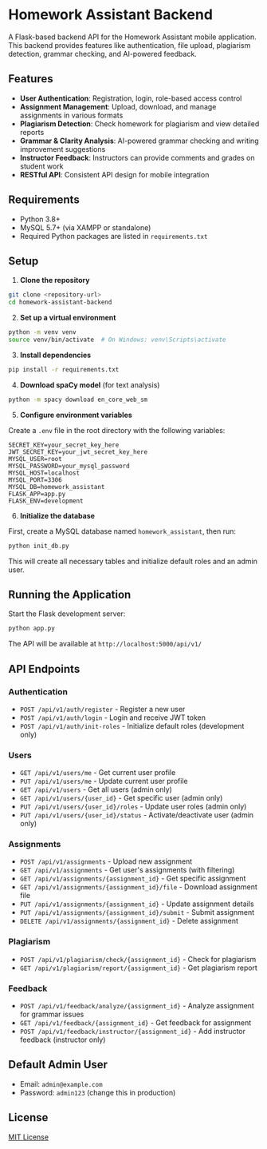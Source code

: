 # Homework Assistant Backend

A Flask-based backend API for the Homework Assistant mobile application. This backend provides features like authentication, file upload, plagiarism detection, grammar checking, and AI-powered feedback.

## Features

- **User Authentication**: Registration, login, role-based access control
- **Assignment Management**: Upload, download, and manage assignments in various formats
- **Plagiarism Detection**: Check homework for plagiarism and view detailed reports
- **Grammar & Clarity Analysis**: AI-powered grammar checking and writing improvement suggestions
- **Instructor Feedback**: Instructors can provide comments and grades on student work
- **RESTful API**: Consistent API design for mobile integration

## Requirements

- Python 3.8+
- MySQL 5.7+ (via XAMPP or standalone)
- Required Python packages are listed in `requirements.txt`

## Setup

1. **Clone the repository**

```bash
git clone <repository-url>
cd homework-assistant-backend
```

2. **Set up a virtual environment**

```bash
python -m venv venv
source venv/bin/activate  # On Windows: venv\Scripts\activate
```

3. **Install dependencies**

```bash
pip install -r requirements.txt
```

4. **Download spaCy model** (for text analysis)

```bash
python -m spacy download en_core_web_sm
```

5. **Configure environment variables**

Create a `.env` file in the root directory with the following variables:

```
SECRET_KEY=your_secret_key_here
JWT_SECRET_KEY=your_jwt_secret_key_here
MYSQL_USER=root
MYSQL_PASSWORD=your_mysql_password
MYSQL_HOST=localhost
MYSQL_PORT=3306
MYSQL_DB=homework_assistant
FLASK_APP=app.py
FLASK_ENV=development
```

6. **Initialize the database**

First, create a MySQL database named `homework_assistant`, then run:

```bash
python init_db.py
```

This will create all necessary tables and initialize default roles and an admin user.

## Running the Application

Start the Flask development server:

```bash
python app.py
```

The API will be available at `http://localhost:5000/api/v1/`

## API Endpoints

### Authentication

- `POST /api/v1/auth/register` - Register a new user
- `POST /api/v1/auth/login` - Login and receive JWT token
- `POST /api/v1/auth/init-roles` - Initialize default roles (development only)

### Users

- `GET /api/v1/users/me` - Get current user profile
- `PUT /api/v1/users/me` - Update current user profile
- `GET /api/v1/users` - Get all users (admin only)
- `GET /api/v1/users/{user_id}` - Get specific user (admin only)
- `PUT /api/v1/users/{user_id}/roles` - Update user roles (admin only)
- `PUT /api/v1/users/{user_id}/status` - Activate/deactivate user (admin only)

### Assignments

- `POST /api/v1/assignments` - Upload new assignment
- `GET /api/v1/assignments` - Get user's assignments (with filtering)
- `GET /api/v1/assignments/{assignment_id}` - Get specific assignment
- `GET /api/v1/assignments/{assignment_id}/file` - Download assignment file
- `PUT /api/v1/assignments/{assignment_id}` - Update assignment details
- `PUT /api/v1/assignments/{assignment_id}/submit` - Submit assignment
- `DELETE /api/v1/assignments/{assignment_id}` - Delete assignment

### Plagiarism

- `POST /api/v1/plagiarism/check/{assignment_id}` - Check for plagiarism
- `GET /api/v1/plagiarism/report/{assignment_id}` - Get plagiarism report

### Feedback

- `POST /api/v1/feedback/analyze/{assignment_id}` - Analyze assignment for grammar issues
- `GET /api/v1/feedback/{assignment_id}` - Get feedback for assignment
- `POST /api/v1/feedback/instructor/{assignment_id}` - Add instructor feedback (instructor only)

## Default Admin User

- Email: `admin@example.com`
- Password: `admin123` (change this in production)

## License

[MIT License](LICENSE) 